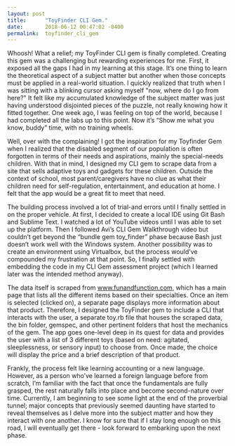 ```yaml
---
layout: post
title:      "ToyFinder CLI Gem."
date:       2018-06-12 00:47:02 -0400
permalink:  toyfinder_cli_gem
---
```



      
Whoosh! What a relief; my ToyFinder CLI gem is finally completed.  Creating this gem was a challenging but rewarding experiences for me. First, it exposed all the gaps I had in my learning at this stage. It’s one thing to learn the theoretical aspect of a subject matter but another when those concepts must be applied in a real-world situation. I quickly realized that truth when I was sitting with a blinking cursor asking myself "now, where do I go from here?" It felt like my accumulated knowledge of the subject matter was just having understood disjointed pieces of the puzzle, not really knowing how it fitted together. One week ago, I was feeling on top of the world, because I had completed all the labs up to this point.  Now it’s “Show me what you know, buddy” time, with no training wheels.

Well, over with the complaining!  I got the inspiration for my Toyfinder Gem when I realized that the disabled segment of our population is often forgotten in terms of their needs and aspirations, mainly the special-needs children. With that in mind, I designed my CLI gem to scrape data from a site that sells adaptive toys and gadgets for these children. Outside the context of school, most parent/caregivers have no clue as what their children need for self-regulation, entertainment, and education at home. I felt that the app would be a great fit to meet that need. 

The building process involved a lot of trial-and errors until I finally settled in on the proper vehicle. At first, I decided to create a local IDE using Git Bash and Sublime Text. I watched a lot of YouTube videos until I was able to set up the platform. Then I followed Avi’s CLI Gem Walkthrough video but couldn’t get beyond the “bundle gem toy_finder” phase because Bash just doesn’t work well with the Windows system. Another possibility was to create an environment using Virtualbox, but the process would’ve compounded my frustration at that point. So, I finally settled with embedding the code in my CLI Gem assessment project (which I learned later was the intended method anyway). 

The data itself is scraped from www.funandfunction.com, which has a main page that lists all the different items based on their specialties. Once an item is selected (clicked on), a separate page displays more information about that product. Therefore, I designed the ToyFinder gem to include a CLI that interacts with the user, a separate toy.rb file that houses the scraped data, the bin folder, gemspec, and other pertinent folders that host the mechanics of the gem. The app goes one-level deep in its quest for data and provides the user with a list of 3 different toys (based on need: agitated, sleeplessness, or sensory input) to choose from. Once made, the choice will display the price and a brief description of that product. 

Frankly, the process felt like learning accounting or a new language. However, as a person who’ve learned a foreign language before from scratch, I’m familiar with the fact that once the fundamentals are fully grasped, the rest naturally falls into place and become second-nature over time.  Currently, I am beginning to see some light at the end of the proverbial tunnel; major concepts that previously seemed daunting have started to reveal themselves as I delve more into the subject matter and how they interact with one another. I know for sure that if I stay long enough on this road, I will eventually get there -  look forward to embarking upon the next phase.



